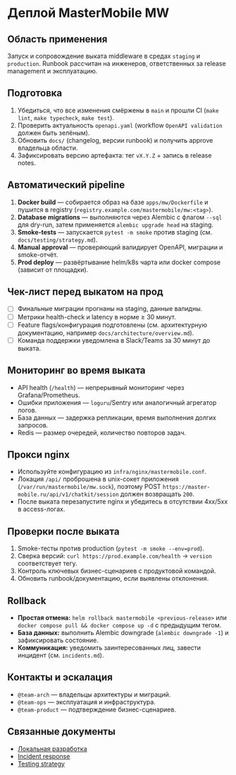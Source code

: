 <!-- docs/runbooks/deploy.md -->
# Деплой MasterMobile MW

## Область применения
Запуск и сопровождение выката middleware в средах `staging` и `production`. Runbook рассчитан
на инженеров, ответственных за release management и эксплуатацию.

## Подготовка
1. Убедиться, что все изменения смёржены в `main` и прошли CI (`make lint`, `make typecheck`,
   `make test`).
2. Проверить актуальность `openapi.yaml` (workflow `OpenAPI validation` должен быть зелёным).
3. Обновить `docs/` (changelog, версии runbook) и получить approve владельца области.
4. Зафиксировать версию артефакта: тег `vX.Y.Z` + запись в release notes.

## Автоматический pipeline
1. **Docker build** — собирается образ на базе `apps/mw/Dockerfile` и пушится в registry
   (`registry.example.com/mastermobile/mw:<tag>`).
2. **Database migrations** — выполняются через Alembic с флагом `--sql` для dry-run, затем
   применяется `alembic upgrade head` на staging.
3. **Smoke-tests** — запускается `pytest -m smoke` против staging (см. `docs/testing/strategy.md`).
4. **Manual approval** — проверяющий валидирует OpenAPI, миграции и smoke-отчёт.
5. **Prod deploy** — развёртывание helm/k8s чарта или docker compose (зависит от площадки).

## Чек-лист перед выкатом на прод
- [ ] Финальные миграции прогнаны на staging, данные валидны.
- [ ] Метрики health-check и latency в норме ≥ 30 минут.
- [ ] Feature flags/конфигурация подготовлены (см. архитектурную документацию, например `docs/architecture/overview.md`).
- [ ] Команда поддержки уведомлена в Slack/Teams за 30 минут до выката.

## Мониторинг во время выката
- API health (`/health`) — непрерывный мониторинг через Grafana/Prometheus.
- Ошибки приложения — `loguru`/Sentry или аналогичный агрегатор логов.
- База данных — задержка репликации, время выполнения долгих запросов.
- Redis — размер очередей, количество повторов задач.

## Прокси nginx
- Используйте конфигурацию из `infra/nginx/mastermobile.conf`.
- Локация `/api/` проброшена в unix-сокет приложения (`/var/run/mastermobile/mw.sock`),
  поэтому POST `https://master-mobile.ru/api/v1/chatkit/session` должен возвращать `200`.
- После выката перезапустите nginx и убедитесь в отсутствии 4xx/5xx в access-логах.

## Проверки после выката
1. Smoke-тесты против production (`pytest -m smoke --env=prod`).
2. Сверка версий: `curl https://prod.example.com/health` → `version` соответствует тегу.
3. Контроль ключевых бизнес-сценариев с продуктовой командой.
4. Обновить runbook/документацию, если выявлены отклонения.

## Rollback
- **Простая отмена:** `helm rollback mastermobile <previous-release>` или `docker compose
  pull && docker compose up -d` с предыдущим тегом.
- **База данных:** выполнить Alembic downgrade (`alembic downgrade -1`) и зафиксировать состояние.
- **Коммуникация:** уведомить заинтересованных лиц, завести инцидент (см. `incidents.md`).

## Контакты и эскалация
- `@team-arch` — владельцы архитектуры и миграций.
- `@team-ops` — эксплуатация и инфраструктура.
- `@team-product` — подтверждение бизнес-сценариев.

## Связанные документы
- [Локальная разработка](local_dev.md)
- [Incident response](incidents.md)
- [Testing strategy](../testing/strategy.md)
